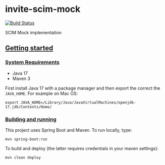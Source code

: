 # invite-scim-mock
[![Build Status](https://github.com/oharsta/invite-scim-mock/actions/workflows/maven.yml/badge.svg)](https://github.com/SURFnet/oharsta/actions/workflows/maven.yml/badge.svg)

SCIM Mock implementation

## [Getting started](#getting-started)

### [System Requirements](#system-requirements)

- Java 17
- Maven 3

First install Java 17 with a package manager and then export the correct the `JAVA_HOME`. For example on Mac OS:
```
export JAVA_HOME=/Library/Java/JavaVirtualMachines/openjdk-17.jdk/Contents/Home/
```

### [Building and running](#building-and-running)

This project uses Spring Boot and Maven. To run locally, type:
```
mvn spring-boot:run
```
To build and deploy (the latter requires credentials in your maven settings):
```
mvn clean deploy
```
